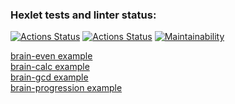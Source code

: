 ### Hexlet tests and linter status:
[![Actions Status](https://github.com/BenGunn87/php-project-lvl1/workflows/hexlet-check/badge.svg)](https://github.com/BenGunn87/php-project-lvl1/actions)
[![Actions Status](https://github.com/BenGunn87/php-project-lvl1/workflows/Linter/badge.svg)](https://github.com/BenGunn87/php-project-lvl1/actions)
[![Maintainability](https://api.codeclimate.com/v1/badges/036d17f4a3cf3b813a78/maintainability)](https://codeclimate.com/github/BenGunn87/php-project-lvl1/maintainability)

[brain-even example](https://asciinema.org/a/oAnmcllDGzsHhePPtPDtMmKjx)  
[brain-calc example](https://asciinema.org/a/Sv49aAWFhuu9yg5fFZw3i8nVF)  
[brain-gcd example](https://asciinema.org/a/IIwVXpZuHWqM11CzRfPNbYQRQ)  
[brain-progression example](https://asciinema.org/a/yayTj4Yd26DCCyFQXgLmw36cx)